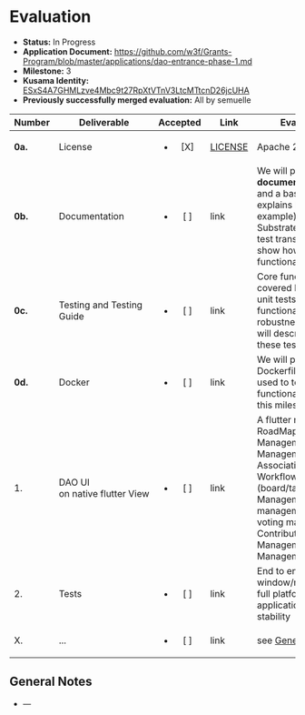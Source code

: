 # Evaluation

- **Status:** In Progress
- **Application Document:** https://github.com/w3f/Grants-Program/blob/master/applications/dao-entrance-phase-1.md
- **Milestone:** 3
- **Kusama Identity:** [ESxS4A7GHMLzve4Mbc9t27RpXtVTnV3LtcMTtcnD26jcUHA](https://polkascan.io/pre/kusama/account/ESxS4A7GHMLzve4Mbc9t27RpXtVTnV3LtcMTtcnD26jcUHA)
- **Previously successfully merged evaluation:** All by semuelle

| Number | Deliverable | Accepted | Link | Evaluation Notes |
| ------ | ----------- | :------: | ---- |----------------- |
| **0a.** | License | <ul><li>[X] </li></ul> | [LICENSE](https://github.com/WeteeDAO/dao-entrance/blob/3a3a8720ee7b9ef2925f9edf4c2b218fd2309aa8/LICENSE) | Apache 2.0 |
| **0b.** | Documentation | <ul><li>[ ] </li></ul> | link | We will provide both **inline documentation** of the code and a basic **tutorial** that explains how a user can (for example) spin up one of our Substrate nodes and send test transactions, which will show how the new functionality works. |
| **0c.** | Testing and Testing Guide | <ul><li>[ ] </li></ul> | link | Core functions will be fully covered by comprehensive unit tests to ensure functionality and robustness. In the guide, we will describe how to run these tests. |
| **0d.** | Docker | <ul><li>[ ] </li></ul> | link | We will provide a Dockerfile(s) that can be used to test all the functionality delivered with this milestone. |
| 1. | DAO UI on native flutter View | <ul><li>[ ] </li></ul> | link | A flutter navive module 1. RoadMap Target Management 2. DAO Share Management 3. Core Team, Association Management 4. Workflow Management (board/task) 5. Financial Management 6. Task reward management 7. Hot-plug voting management 8. Contribution Value, Medal Management 9. Hierarchical Management |
| 2. | Tests | <ul><li>[ ] </li></ul> | link | End to end testing of window/mac/list/ios/android full platform to ensure application security and stability |
| X. | ... | <ul><li>[ ] </li></ul> | link | see [General Notes](#general-notes) |


## General Notes

- —
